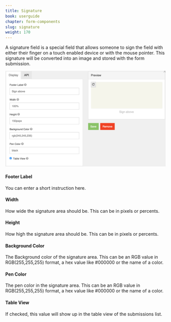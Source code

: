 ```yaml
---
title: Signature
book: userguide
chapter: form-components
slug: signature
weight: 170
---
```

<p>A signature field is a special field that allows someone to sign the field with either their finger on a touch enabled device or with the mouse pointer. This signature will be converted into an image and stored with the form submission.</p>
<img src="/assets/img/signature-display.png">
<h4>Footer Label</h4>
<p>You can enter a short instruction here.</p>
<h4>Width</h4>
<p>How wide the signature area should be. This can be in pixels or percents.</p>
<h4>Height</h4>
<p>How high the signature area should be. This can be in pixels or percents.</p>
<h4>Background Color</h4>
<p>The Background color of the signature area. This can be an RGB value in RGB(255,255,255) format, a hex value like #000000 or the name of a color.</p>
<h4>Pen Color</h4>
<p>The pen color in the signature area. This can be an RGB value in RGB(255,255,255) format, a hex value like #000000 or the name of a color.</p>
<h4>Table View</h4>
<p>If checked, this value will show up in the table view of the submissions list.</p>
